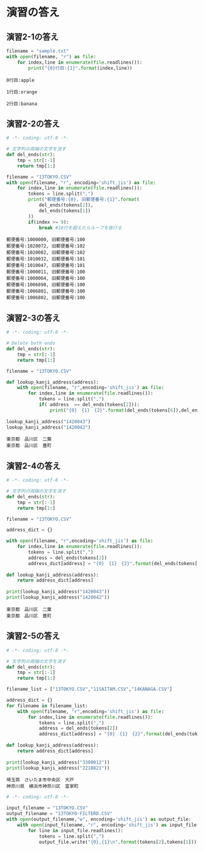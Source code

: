 
# 演習の答え

## 演習2-1の答え


```python
filename = "sample.txt"
with open(filename, "r") as file: 
    for index,line in enumerate(file.readlines()):
        print("{0}行目:{1}".format(index,line))
```

    0行目:apple
    
    1行目:orange
    
    2行目:banana
    

## 演習2-2の答え


```python
# -*- coding: utf-8 -*-

# 文字列の両端の文字を消す
def del_ends(str):
    tmp = str[:-1]
    return tmp[1:]

filename = "13TOKYO.CSV"
with open(filename, "r", encoding='shift_jis') as file: 
    for index,line in enumerate(file.readlines()):
        tokens = line.split(",")
        print("郵便番号:{0}, 旧郵便番号:{1}".format(
            del_ends(tokens[2]),
            del_ends(tokens[1])
        ))
        if(index >= 9):
            break #10行を超えたらループを抜ける
```

    郵便番号:1000000, 旧郵便番号:100  
    郵便番号:1020072, 旧郵便番号:102  
    郵便番号:1020082, 旧郵便番号:102  
    郵便番号:1010032, 旧郵便番号:101  
    郵便番号:1010047, 旧郵便番号:101  
    郵便番号:1000011, 旧郵便番号:100  
    郵便番号:1000004, 旧郵便番号:100  
    郵便番号:1006890, 旧郵便番号:100  
    郵便番号:1006801, 旧郵便番号:100  
    郵便番号:1006802, 旧郵便番号:100  
    

## 演習2-3の答え


```python
# -*- coding: utf-8 -*-

# Delete both ends
def del_ends(str):
    tmp = str[:-1]
    return tmp[1:]

filename = "13TOKYO.CSV"

def lookup_kanji_address(address):
    with open(filename, "r",encoding='shift_jis') as file: 
        for index,line in enumerate(file.readlines()):
            tokens = line.split(",")
            if( address  == del_ends(tokens[2])):
                print("{0}　{1}　{2}".format(del_ends(tokens[6]),del_ends(tokens[7]),del_ends(tokens[8])))
                
lookup_kanji_address("1420043")
lookup_kanji_address("1420042")
```

    東京都　品川区　二葉
    東京都　品川区　豊町
    

## 演習2-4の答え


```python
# -*- coding: utf-8 -*-

# 文字列の両端の文字を消す
def del_ends(str):
    tmp = str[:-1]
    return tmp[1:]

filename = "13TOKYO.CSV"

address_dict = {}

with open(filename, "r",encoding='shift_jis') as file: 
    for index,line in enumerate(file.readlines()):
        tokens = line.split(",")
        address = del_ends(tokens[2])
        address_dict[address] = "{0}　{1}　{2}".format(del_ends(tokens[6]),del_ends(tokens[7]),del_ends(tokens[8]))
                
def lookup_kanji_address(address):
    return address_dict[address]
                
print(lookup_kanji_address("1420043"))
print(lookup_kanji_address("1420042"))
```

    東京都　品川区　二葉
    東京都　品川区　豊町
    

## 演習2-5の答え


```python
# -*- coding: utf-8 -*-

# 文字列の両端の文字を消す
def del_ends(str):
    tmp = str[:-1]
    return tmp[1:]

filename_list = ["13TOKYO.CSV","11SAITAM.CSV","14KANAGA.CSV"]

address_dict = {}
for filename in filename_list:
    with open(filename, "r",encoding='shift_jis') as file: 
        for index,line in enumerate(file.readlines()):
            tokens = line.split(",")
            address = del_ends(tokens[2])
            address_dict[address] = "{0}　{1}　{2}".format(del_ends(tokens[6]),del_ends(tokens[7]),del_ends(tokens[8]))
                
def lookup_kanji_address(address):
    return address_dict[address]
                
print(lookup_kanji_address("3380012"))
print(lookup_kanji_address("2210821"))
```

    埼玉県　さいたま市中央区　大戸
    神奈川県　横浜市神奈川区　富家町
    


```python
# -*- coding: utf-8 -*-

input_filename = "13TOKYO.CSV"
output_filename = "13TOKYO-FILTERD.CSV"
with open(output_filename,"w", encoding='shift_jis') as output_file:
    with open(input_filename, "r", encoding='shift_jis') as input_file: 
        for line in input_file.readlines():
            tokens = line.split(",")
            output_file.write("{0},{1}\n".format(tokens[2],tokens[1]))

```
